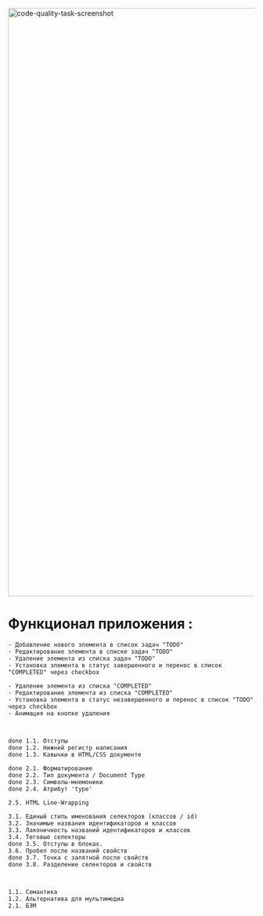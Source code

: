 <img width="1199" alt="code-quality-task-screenshot" src="https://user-images.githubusercontent.com/8201843/113413843-4080fb80-93c4-11eb-9f20-15e4b4c1e430.png">

# Функционал приложения :

    - Добавление нового элемента в список задач "TODO"
    - Редактирование элемента в списке задач "TODO"
    - Удаление элемента из списка задач "TODO"
    - Установка элемента в статус завершенного и перенос в список "COMPLETED" через checkbox

    - Удаление элемента из списка "COMPLETED"
    - Редактирование элемента из списка "COMPLETED"
    - Установка элемента в статус незавершенного и перенос в список "TODO" через checkbox
    - Анимация на кнопке удаления



    done 1.1. Отступы
    done 1.2. Нижний регистр написания
    done 1.3. Кавычки в HTML/CSS документе

    done 2.1. Форматирование 
    done 2.2. Тип документа / Document Type
    done 2.3. Символы-мнемоники
    done 2.4. Атрибут 'type'

    2.5. HTML Line-Wrapping

    3.1. Единый стиль именования селекторов (классов / id)
    3.2. Значимые названия идентификаторов и классов
    3.3. Лаконичность названий идентификаторов и классов
    3.4. Теговые селекторы
    done 3.5. Отступы в блоках.
    3.6. Пробел после названий свойств
    done 3.7. Точка с запятной после свойств
    done 3.8. Разделение селекторов и свойств



    1.1. Семантика
    1.2. Альтернатива для мультимедиа
    2.1. БЭМ
